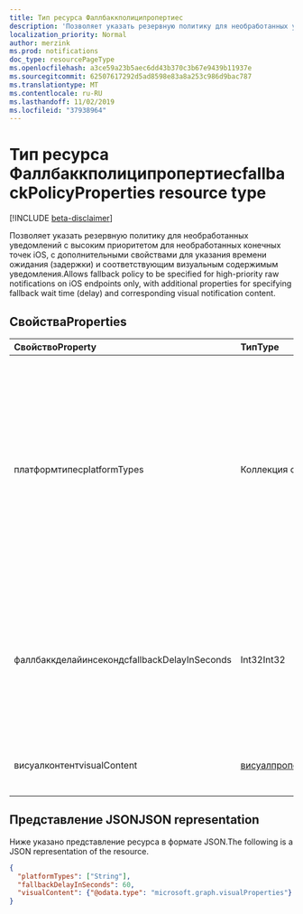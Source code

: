 ```yaml
---
title: Тип ресурса Фаллбаккполиципропертиес
description: 'Позволяет указать резервную политику для необработанных уведомлений с высоким приоритетом для необработанных конечных точек iOS, с дополнительными свойствами для указания времени ожидания (задержки) и соответствующим визуальным содержимым уведомления. '
localization_priority: Normal
author: merzink
ms.prod: notifications
doc_type: resourcePageType
ms.openlocfilehash: a3ce59a23b5aec6dd43b370c3b67e9439b11937e
ms.sourcegitcommit: 62507617292d5ad8598e83a8a253c986d9bac787
ms.translationtype: MT
ms.contentlocale: ru-RU
ms.lasthandoff: 11/02/2019
ms.locfileid: "37938964"
---
```

# <a name="fallbackpolicyproperties-resource-type"></a><span data-ttu-id="6fabd-103">Тип ресурса Фаллбаккполиципропертиес</span><span class="sxs-lookup"><span data-stu-id="6fabd-103">fallbackPolicyProperties resource type</span></span>

[!INCLUDE [beta-disclaimer](../../includes/beta-disclaimer.md)]

<span data-ttu-id="6fabd-104">Позволяет указать резервную политику для необработанных уведомлений с высоким приоритетом для необработанных конечных точек iOS, с дополнительными свойствами для указания времени ожидания (задержки) и соответствующим визуальным содержимым уведомления.</span><span class="sxs-lookup"><span data-stu-id="6fabd-104">Allows fallback policy to be specified for high-priority raw notifications on iOS endpoints only, with additional properties for specifying fallback wait time (delay) and corresponding visual notification content.</span></span> 

## <a name="properties"></a><span data-ttu-id="6fabd-105">Свойства</span><span class="sxs-lookup"><span data-stu-id="6fabd-105">Properties</span></span>

| <span data-ttu-id="6fabd-106">Свойство</span><span class="sxs-lookup"><span data-stu-id="6fabd-106">Property</span></span>     | <span data-ttu-id="6fabd-107">Тип</span><span class="sxs-lookup"><span data-stu-id="6fabd-107">Type</span></span>        | <span data-ttu-id="6fabd-108">Описание</span><span class="sxs-lookup"><span data-stu-id="6fabd-108">Description</span></span> |
|:-------------|:------------|:------------|
| <span data-ttu-id="6fabd-109">платформтипес</span><span class="sxs-lookup"><span data-stu-id="6fabd-109">platformTypes</span></span> | <span data-ttu-id="6fabd-110">Коллекция строк</span><span class="sxs-lookup"><span data-stu-id="6fabd-110">String collection</span></span> | <span data-ttu-id="6fabd-111">Задает платформы, на которых разработчику необходимо включить резервное уведомление с необработанным всплывающим уведомлением.</span><span class="sxs-lookup"><span data-stu-id="6fabd-111">Specifies the platforms that a developer wants to enable raw-to-visual toast notification fallback on.</span></span> <span data-ttu-id="6fabd-112">В настоящее время, если указан **фаллбаккполици** , **таржетполици. платформтипес** должен `iOS` включать и (необязательно) другие платформы.</span><span class="sxs-lookup"><span data-stu-id="6fabd-112">Currently, if **fallbackPolicy** is specified, **targetPolicy.platformTypes** must include `iOS` and optionally other platforms.</span></span> <span data-ttu-id="6fabd-113">Кроме того, необходимо указать **фаллбаккполици. ендпоинтфаллбакк. платформтипес** , и в настоящее время `iOS`единственная поддерживаемая платформа.</span><span class="sxs-lookup"><span data-stu-id="6fabd-113">In addition, **fallbackPolicy.endpointFallback.platformTypes** is required and the only supported platform is currently `iOS`.</span></span> |
| <span data-ttu-id="6fabd-114">фаллбаккделайинсекондс</span><span class="sxs-lookup"><span data-stu-id="6fabd-114">fallbackDelayInSeconds</span></span> | <span data-ttu-id="6fabd-115">Int32</span><span class="sxs-lookup"><span data-stu-id="6fabd-115">Int32</span></span> | <span data-ttu-id="6fabd-116">Эта задержка представляет период времени (в секундах), по истечении которого непосредственный всплывающий уведомление будет отправлено в качестве резерва для каждой подписки на устройство iOS, которая не извлекает необработанное уведомление.</span><span class="sxs-lookup"><span data-stu-id="6fabd-116">This delay represents the amount of time that will pass (in seconds) before a direct toast notification will be sent as a fallback to each users� iOS device subscription that does not fetch the raw notification.</span></span> <span data-ttu-id="6fabd-117">Значение должно находиться в диапазоне от 60 до 600.</span><span class="sxs-lookup"><span data-stu-id="6fabd-117">The value must be between 60 and 600.</span></span> |
| <span data-ttu-id="6fabd-118">висуалконтент</span><span class="sxs-lookup"><span data-stu-id="6fabd-118">visualContent</span></span> | [<span data-ttu-id="6fabd-119">висуалпропертиес</span><span class="sxs-lookup"><span data-stu-id="6fabd-119">visualProperties</span></span>](visualproperties.md)|<span data-ttu-id="6fabd-120">Визуальное содержимое инициированной резервной системы уведомления о необработанном пользователе в iOS.</span><span class="sxs-lookup"><span data-stu-id="6fabd-120">The visual content of a fallback initiated, raw-to-visual user notification on iOS.</span></span> |
 


## <a name="json-representation"></a><span data-ttu-id="6fabd-121">Представление JSON</span><span class="sxs-lookup"><span data-stu-id="6fabd-121">JSON representation</span></span>

<span data-ttu-id="6fabd-122">Ниже указано представление ресурса в формате JSON.</span><span class="sxs-lookup"><span data-stu-id="6fabd-122">The following is a JSON representation of the resource.</span></span>

<!-- {
  "blockType": "resource",
  "optionalProperties": [

  ],
  "@odata.type": "microsoft.graph.fallbackpolicyProperties",
  "baseType": null
}-->

```json
{
  "platformTypes": ["String"],
  "fallbackDelayInSeconds": 60,
  "visualContent": {"@odata.type": "microsoft.graph.visualProperties"}
}
```

<!-- uuid: 16cd6b66-4b1a-43a1-adaf-3a886856ed98
2019-02-04 14:57:30 UTC -->
<!-- {
  "type": "#page.annotation",
  "description": "fallbackpolicyProperties resource",
  "keywords": "",
  "section": "documentation",
  "tocPath": ""
}-->